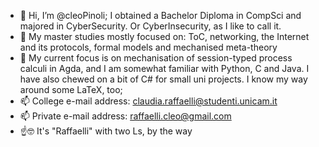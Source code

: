 - 👋 Hi, I’m @cleoPinoli; I obtained a Bachelor Diploma in CompSci and majored in CyberSecurity. Or CyberInsecurity, as I like to call it.
- 📖 My master studies mostly focused on: ToC, networking, the Internet and its protocols, formal models and mechanised meta-theory 
- 🌱 My current focus is on mechanisation of session-typed process calculi in Agda, and I am somewhat familiar with Python, C and Java. I have also chewed on a bit of C# for small uni projects. I know my way around some LaTeX, too;
- 📫 College e-mail address: claudia.raffaelli@studenti.unicam.it
- 📫 Private e-mail address: raffaelli.cleo@gmail.com
- ☝🤓 It's "Raffaelli" with two Ls, by the way


<!---
cleoPinoli/cleoPinoli is a ✨ special ✨ repository because its `README.md` (this file) appears on your GitHub profile.
You can click the Preview link to take a look at your changes.
--->
